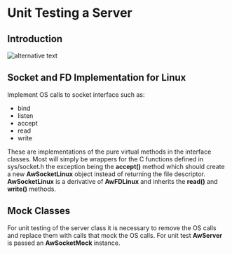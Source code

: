 # Unit Testing a Server

## Introduction
![alternative text](http://www.plantuml.com/plantuml/proxy?src=https://github.com/andrew-rogers/AndrewWIDE/raw/master/doc/socket_cd.puml&v=1)

## Socket and FD Implementation for Linux
Implement OS calls to socket interface such as:

* bind
* listen
* accept
* read
* write

These are implementations of the pure virtual methods in the interface classes. Most will simply be wrappers for the C functions defined in sys/socket.h the exception being the __accept()__ method which should create a new __AwSocketLinux__ object instead of returning the file descriptor. __AwSocketLinux__ is a derivative of __AwFDLinux__ and inherits the __read()__ and __write()__ methods.

## Mock Classes
For unit testing of the server class it is necessary to remove the OS calls and replace them with calls that mock the OS calls. For unit test __AwServer__ is passed an __AwSocketMock__ instance. 


